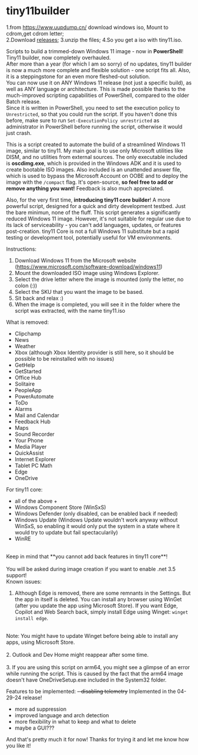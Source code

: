 # tiny11builder

1.from https://www.uupdump.cn/ download windows iso, Mount to cdrom,get cdrom  letter;
<br>
2.Download [releases](https://github.com/ntdevlabs/tiny11builder/releases);
3.unzip the files;
4.So you get a iso with tiny11.iso.

Scripts to build a trimmed-down Windows 11 image - now in **PowerShell**!
<br>
Tiny11 builder, now completely overhauled.
</br>
After more than a year (for which I am so sorry) of no updates, tiny11 builder is now a much more complete and flexible solution - one script fits all. Also, it is a steppingstone for an even more fleshed-out solution.
<br>
You can now use it on ANY Windows 11 release (not just a specific build), as well as ANY language or architecture.
This is made possible thanks to the much-improved scripting capabilities of PowerShell, compared to the older Batch release.
</br>
Since it is written in PowerShell, you need to set the execution policy to  `Unrestricted`, so that you could run the script.
If you haven't done this before, make sure to run `Set-ExecutionPolicy unrestricted` as administrator in PowerShell before running the script, otherwise it would just crash.


This is a script created to automate the build of a streamlined Windows 11 image, similar to tiny11.
My main goal is to use only Microsoft utilities like DISM, and no utilities from external sources. The only executable included is **oscdimg.exe**, which is provided in the Windows ADK and it is used to create bootable ISO images. 
Also included is an unattended answer file, which is used to bypass the Microsoft Account on OOBE and to deploy the image with the `/compact` flag.
It's open-source, **so feel free to add or remove anything you want!** Feedback is also much appreciated.

Also, for the very first time, **introducing tiny11 core builder**! A more powerful script, designed for a quick and dirty development testbed. Just the bare minimun, none of the fluff. 
This script generates a significantly reduced Windows 11 image. However, it's not suitable for regular use due to its lack of serviceability - you can't add languages, updates, or features post-creation. tiny11 Core is not a full Windows 11 substitute but a rapid testing or development tool, potentially useful for VM environments.

Instructions:

1. Download Windows 11 from the Microsoft website (<https://www.microsoft.com/software-download/windows11>)
2. Mount the downloaded ISO image using Windows Explorer.
3. Select the drive letter where the image is mounted (only the letter, no colon (:))
4. Select the SKU that you want the image to be based.
5. Sit back and relax :)
6. When the image is completed, you will see it in the folder where the script was extracted, with the name tiny11.iso

What is removed:

- Clipchamp
- News
- Weather
- Xbox (although Xbox Identity provider is still here, so it should be possible to be reinstalled with no issues)
- GetHelp
- GetStarted
- Office Hub
- Solitaire
- PeopleApp
- PowerAutomate
- ToDo
- Alarms
- Mail and Calendar
- Feedback Hub
- Maps
- Sound Recorder
- Your Phone
- Media Player
- QuickAssist
- Internet Explorer
- Tablet PC Math
- Edge
- OneDrive

For tiny11 core:
- all of the above +
- Windows Component Store (WinSxS)
- Windows Defender (only disabled, can be enabled back if needed)
- Windows Update (Windows Update wouldn't work anyway without WinSxS, so enabling it would only put the system in a state where it would try to update but fail spectacularily)
- WinRE
<br>
Keep in mind that **you cannot add back features in tiny11 core**!
</br>
<br>
You will be asked during image creation if you want to enable .net 3.5 support!
</br>
Known issues:

1. Although Edge is removed, there are some remnants in the Settings. But the app in itself is deleted. You can install any browser using WinGet (after you update the app using Microsoft Store). If you want Edge, Copilot and Web Search back, simply install Edge using Winget: `winget install edge`.
<br>
Note: You might have to update Winget before being able to install any apps, using Microsoft Store.
<br>
</br>
2. Outlook and Dev Home might reappear after some time.
<br>
</br>
3. If you are using this script on arm64, you might see a glimpse of an error while running the script. This is caused by the fact that the arm64 image doesn't have OneDriveSetup.exe included in the System32 folder.

Features to be implemented:
~~- disabling telemetry~~ Implemented in the 04-29-24 release!
- more ad suppression
- improved language and arch detection
- more flexibility in what to keep and what to delete
- maybe a GUI???

And that's pretty much it for now!
Thanks for trying it and let me know how you like it!
